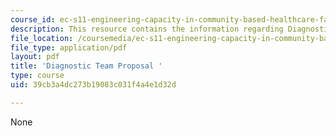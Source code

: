 ```yaml
---
course_id: ec-s11-engineering-capacity-in-community-based-healthcare-fall-2005
description: This resource contains the information regarding Diagnostic Team Proposal.
file_location: /coursemedia/ec-s11-engineering-capacity-in-community-based-healthcare-fall-2005/39cb3a4dc273b19083c031f4a4e1d32d_MITEC_S11F05_hw3_diag.pdf
file_type: application/pdf
layout: pdf
title: 'Diagnostic Team Proposal '
type: course
uid: 39cb3a4dc273b19083c031f4a4e1d32d

---
```

None